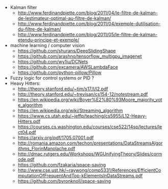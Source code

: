 - Kalman filter
  - http://www.ferdinandpiette.com/blog/2011/04/le-filtre-de-kalman-de-lestimateur-optimal-au-filtre-de-kalman/
  - http://www.ferdinandpiette.com/blog/2011/04/exemple-dutilisation-du-filtre-de-kalman/
  - http://www.ferdinandpiette.com/blog/2011/05/le-filtre-de-kalman-etendu-principe-et-exemple/
- machine learning / computer vision
  - https://github.com/shurans/DeepSlidingShape
  - https://github.com/arashno/tensorflow_multigpu_imagenet
  - https://github.com/wy1iu/DCNets
  - https://github.com/excamera/AWSLambdaFace
  - https://github.com/python-pillow/Pillow
- Fuzzy logic for control systems or PID ?
- Heavy Hitters:
  - http://theory.stanford.edu/~tim/s17/l/l2.pdf
  - http://theory.stanford.edu/~trevisan/cs154-12/notestream.pdf
  - https://en.wikipedia.org/wiki/Boyer%E2%80%93Moore_majority_vote_algorithm
  - https://en.wikipedia.org/wiki/Streaming_algorithm
  - https://www.cs.utah.edu/~jeffp/teaching/cs5955/L12-Heavy-Hitters.pdf
  - https://courses.cs.washington.edu/courses/cse522/14sp/lectures/lect04.pdf
  - https://arxiv.org/pdf/1705.07001.pdf
  - http://romania.amazon.com/techon/presentations/DataStreamsAlgorithms_FlorinManolache.pdf
  - http://dmac.rutgers.edu/Workshops/WGUnifyingTheory/Slides/cormode.pdf
  - https://github.com/fzakaria/space-saving
  - http://www.cse.ust.hk/~raywong/comp5331/References/EfficientComputationOfFrequentAndTop-kElementsInDataStreams.pdf
  - https://github.com/byronknoll/space-saving

